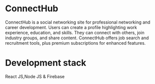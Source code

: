 # ConnectHub
ConnectHub is a social networking site for professional networking and career development. Users can create a profile highlighting work experience, education, and skills. They can connect with others, join industry groups, and share content. ConnectHub offers job search and recruitment tools, plus premium subscriptions for enhanced features.

# Development stack
  React JS,Node JS & Firebase
